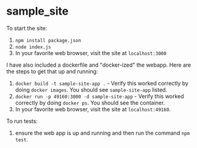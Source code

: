 # sample_site

To start the site:
1. `npm install package.json`
2. `node index.js`
3. In your favorite web browser, visit the site at `localhost:3000`

I have also included a dockerfile and "docker-ized" the webapp. Here are
the steps to get that up and running:
1. `docker build -t sample-site-app .` - Verify this worked correctly by doing
   `docker images`. You should see `sample-site-app` listed.
2. `docker run -p 49160:3000 -d sample-site-app` - Verify this worked correctly
   by doing `docker ps`. You should see the container. 
3. In your favorite web browser, visit the site at `localhost:49160`.

To run tests:
1. ensure the web app is up and running and then run the command `npm test`. 

